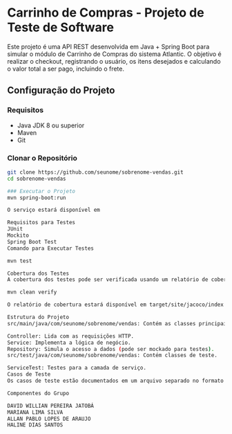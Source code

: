 # Carrinho de Compras - Projeto de Teste de Software

Este projeto é uma API REST desenvolvida em Java + Spring Boot para simular o módulo de Carrinho de Compras do sistema Atlantic. O objetivo é realizar o checkout, registrando o usuário, os itens desejados e calculando o valor total a ser pago, incluindo o frete.

## Configuração do Projeto

### Requisitos
- Java JDK 8 ou superior
- Maven
- Git

### Clonar o Repositório
```bash
git clone https://github.com/seunome/sobrenome-vendas.git
cd sobrenome-vendas

### Executar o Projeto
mvn spring-boot:run

O serviço estará disponível em

Requisitos para Testes
JUnit
Mockito
Spring Boot Test
Comando para Executar Testes

mvn test

Cobertura dos Testes
A cobertura dos testes pode ser verificada usando um relatório de cobertura. Execute o seguinte comando:

mvn clean verify

O relatório de cobertura estará disponível em target/site/jacoco/index.html.

Estrutura do Projeto
src/main/java/com/seunome/sobrenome/vendas: Contém as classes principais do projeto.

Controller: Lida com as requisições HTTP.
Service: Implementa a lógica de negócio.
Repository: Simula o acesso a dados (pode ser mockado para testes).
src/test/java/com/seunome/sobrenome/vendas: Contém classes de teste.

ServiceTest: Testes para a camada de serviço.
Casos de Teste
Os casos de teste estão documentados em um arquivo separado no formato de planilha e podem ser encontrados aqui.

Componentes do Grupo

DAVID WILLIAN PEREIRA JATOBÁ
MARIANA LIMA SILVA
ALLAN PABLO LOPES DE ARAUJO
HALINE DIAS SANTOS

